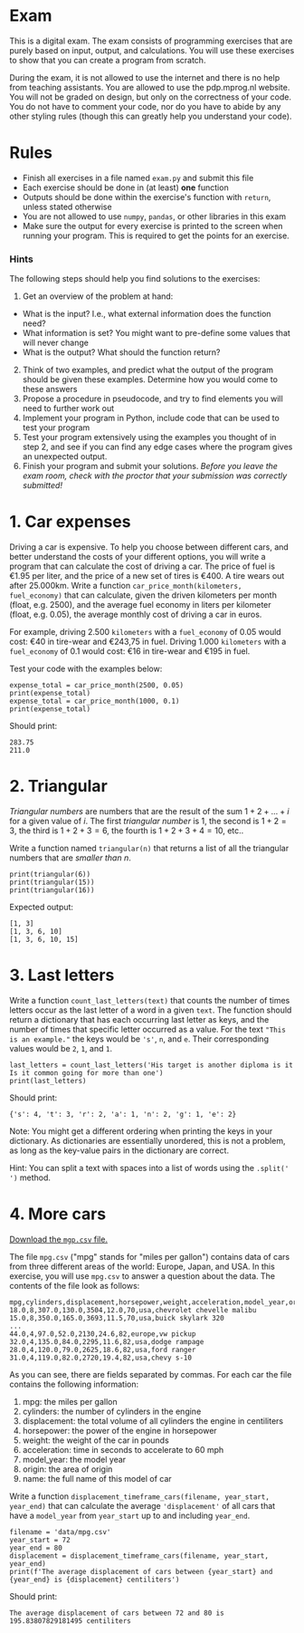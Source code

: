 # Exam

This is a digital exam. The exam consists of programming exercises that are purely based on input, output, and calculations. You will use these exercises to show that you can create a program from scratch.

During the exam, it is not allowed to use the internet and there is no help from teaching assistants. You are allowed to use the pdp.mprog.nl website. You will not be graded on design, but only on the correctness of your code. You do not have to comment your code, nor do you have to abide by any other styling rules (though this can greatly help you understand your code).

# Rules

- Finish all exercises in a file named `exam.py` and submit this file
- Each exercise should be done in (at least) **one** function
- Outputs should be done within the exercise's function with `return`, unless stated otherwise
- You are not allowed to use `numpy`, `pandas`, or other libraries in this exam
- Make sure the output for every exercise is printed to the screen when running your program. This is required to get the points for an exercise.

### Hints

The following steps should help you find solutions to the exercises:

1. Get an overview of the problem at hand:
  - What is the input? I.e., what external information does the function need?
  - What information is set? You might want to pre-define some values that will never change
  - What is the output? What should the function return?
2. Think of two examples, and predict what the output of the program should be given these examples. Determine how you would come to these answers
3. Propose a procedure in pseudocode, and try to find elements you will need to further work out
4. Implement your program in Python, include code that can be used to test your program
5. Test your program extensively using the examples you thought of in step 2, and see if you can find any edge cases where the program gives an unexpected output.
6. Finish your program and submit your solutions. *Before you leave the exam room, check with the proctor that your submission was correctly submitted!*

# 1. Car expenses

Driving a car is expensive. To help you choose between different cars, and better understand the costs of your different options, you will write a program that can calculate the cost of driving a car. The price of fuel is €1.95 per liter, and the price of a new set of tires is €400. A tire wears out after 25.000km. Write a function `car_price_month(kilometers, fuel_economy)` that can calculate, given the driven kilometers per month (float, e.g. 2500), and the average fuel economy in liters per kilometer (float, e.g. 0.05), the average monthly cost of driving a car in euros.

For example, driving 2.500 `kilometers` with a `fuel_economy` of 0.05 would cost: €40 in tire-wear and €243,75 in fuel. Driving 1.000 `kilometers` with a `fuel_economy` of 0.1 would cost: €16 in tire-wear and €195 in fuel.

Test your code with the examples below:

    expense_total = car_price_month(2500, 0.05)
    print(expense_total)
    expense_total = car_price_month(1000, 0.1)
    print(expense_total)

Should print:

    283.75
    211.0


# 2. Triangular

*Triangular numbers* are numbers that are the result of the sum $1 + 2 + \ldots + i$ for a given value of $i$. The first *triangular number* is $1$, the second is $1 + 2 = 3$, the third is $1 + 2 + 3 = 6$, the fourth is $1 + 2 + 3 + 4 = 10$, etc..

Write a function named `triangular(n)` that returns a list of all the triangular numbers that are *smaller than* $n$.

    print(triangular(6))
    print(triangular(15))
    print(triangular(16))

Expected output:

    [1, 3]
    [1, 3, 6, 10]
    [1, 3, 6, 10, 15]

# 3. Last letters

Write a function `count_last_letters(text)` that counts the number of times letters occur as the last letter of a word in a given `text`. The function should return a dictionary that has each occurring last letter as keys, and the number of times that specific letter occurred as a value. For the text `"This is an example."` the keys would be `'s'`, `n`, and `e`. Their corresponding values would be `2`, `1`, and `1`.

    last_letters = count_last_letters('His target is another diploma is it Is it common going for more than one')
    print(last_letters)

Should print:

    {'s': 4, 't': 3, 'r': 2, 'a': 1, 'n': 2, 'g': 1, 'e': 2}

Note: You might get a different ordering when printing the keys in your dictionary. As dictionaries are essentially unordered, this is not a problem, as long as the key-value pairs in the dictionary are correct.

Hint: You can split a text with spaces into a list of words using the `.split(' ')` method.

# 4. More cars

[Download the `mgp.csv` file.](../data/mpg.csv)

The file `mpg.csv` ("mpg" stands for "miles per gallon") contains data of cars from three different areas of the world: Europe, Japan, and USA. In this exercise, you will use `mpg.csv` to answer a question about the data. The contents of the file look as follows:

    mpg,cylinders,displacement,horsepower,weight,acceleration,model_year,origin,name
    18.0,8,307.0,130.0,3504,12.0,70,usa,chevrolet chevelle malibu
    15.0,8,350.0,165.0,3693,11.5,70,usa,buick skylark 320
    ...
    44.0,4,97.0,52.0,2130,24.6,82,europe,vw pickup
    32.0,4,135.0,84.0,2295,11.6,82,usa,dodge rampage
    28.0,4,120.0,79.0,2625,18.6,82,usa,ford ranger
    31.0,4,119.0,82.0,2720,19.4,82,usa,chevy s-10

As you can see, there are fields separated by commas. For each car the file contains the following information:

1. mpg: the miles per gallon
2. cylinders: the number of cylinders in the engine
3. displacement: the total volume of all cylinders the engine in centiliters
4. horsepower: the power of the engine in horsepower
5. weight: the weight of the car in pounds
6. acceleration: time in seconds to accelerate to 60 mph
7. model_year: the model year
8. origin: the area of origin
9. name: the full name of this model of car

Write a function `displacement_timeframe_cars(filename, year_start, year_end)` that can calculate the average `'displacement'` of all cars that have a `model_year` from `year_start` up to and including `year_end`.

    filename = 'data/mpg.csv'
    year_start = 72
    year_end = 80
    displacement = displacement_timeframe_cars(filename, year_start, year_end)
    print(f'The average displacement of cars between {year_start} and {year_end} is {displacement} centiliters')

Should print:

    The average displacement of cars between 72 and 80 is 195.83807829181495 centiliters
